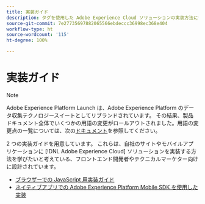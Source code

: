 ```yaml
---
title: 実装ガイド
description: タグを使用した Adobe Experience Cloud ソリューションの実装方法について説明します。
source-git-commit: 7e27735697882065566ebdeccc36998ec368e404
workflow-type: ht
source-wordcount: '115'
ht-degree: 100%

---
```


# 実装ガイド

>[!NOTE]
>
>Adobe Experience Platform Launch は、Adobe Experience Platform のデータ収集テクノロジースイートとしてリブランドされています。 その結果、製品ドキュメント全体でいくつかの用語の変更がロールアウトされました。用語の変更点の一覧については、次の[ドキュメント](../term-updates.md)を参照してください。

2 つの実装ガイドを用意しています。 これらは、自社のサイトやモバイルアプリケーションに [!DNL Adobe Experience Cloud] ソリューションを実装する方法を学びたいと考えている、フロントエンド開発者やテクニカルマーケター向けに設計されています。

* [ブラウザーでの JavaScript 用実装ガイド](https://experienceleague.adobe.com/docs/experience-cloud/implementing-in-websites-with-launch/index.html?lang=ja)
* [ネイティブアプリでの Adobe Experience Platform Mobile SDK を使用した実装](https://aep-sdks.gitbook.io/docs/)

